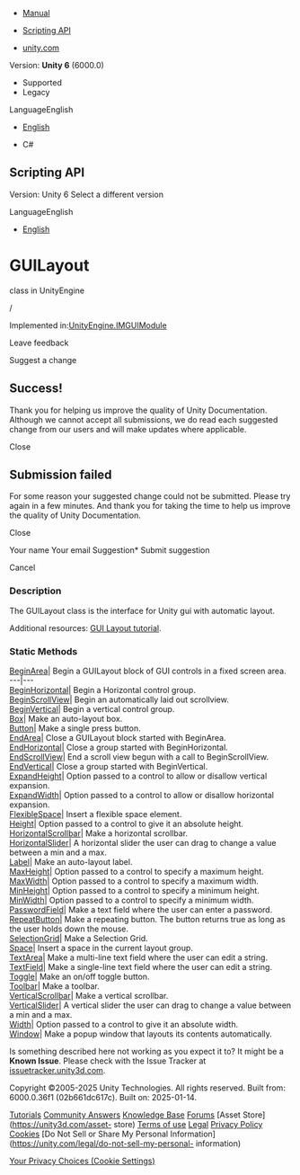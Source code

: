 [ ]()

  * [Manual](../Manual/index.html)
  * [Scripting API](../ScriptReference/index.html)

  * [unity.com](https://unity.com/)

Version: **Unity 6** (6000.0)

  * Supported
  * Legacy

LanguageEnglish

  * [English]()

  * C#

[ ](https://docs.unity3d.com)

## Scripting API

Version: Unity 6 Select a different version

LanguageEnglish

  * [English]()

# GUILayout

class in UnityEngine

/

Implemented in:[UnityEngine.IMGUIModule](UnityEngine.IMGUIModule.html)

Leave feedback

Suggest a change

## Success!

Thank you for helping us improve the quality of Unity Documentation. Although
we cannot accept all submissions, we do read each suggested change from our
users and will make updates where applicable.

Close

## Submission failed

For some reason your suggested change could not be submitted. Please <a>try
again</a> in a few minutes. And thank you for taking the time to help us
improve the quality of Unity Documentation.

Close

Your name Your email Suggestion* Submit suggestion

Cancel

[ ]()

### Description

The GUILayout class is the interface for Unity gui with automatic layout.

  
Additional resources: [GUI Layout tutorial](../Manual/gui-Layout.html).

### Static Methods

[BeginArea](GUILayout.BeginArea.html)| Begin a GUILayout block of GUI controls
in a fixed screen area.  
---|---  
[BeginHorizontal](GUILayout.BeginHorizontal.html)| Begin a Horizontal control
group.  
[BeginScrollView](GUILayout.BeginScrollView.html)| Begin an automatically laid
out scrollview.  
[BeginVertical](GUILayout.BeginVertical.html)| Begin a vertical control group.  
[Box](GUILayout.Box.html)| Make an auto-layout box.  
[Button](GUILayout.Button.html)| Make a single press button.  
[EndArea](GUILayout.EndArea.html)| Close a GUILayout block started with
BeginArea.  
[EndHorizontal](GUILayout.EndHorizontal.html)| Close a group started with
BeginHorizontal.  
[EndScrollView](GUILayout.EndScrollView.html)| End a scroll view begun with a
call to BeginScrollView.  
[EndVertical](GUILayout.EndVertical.html)| Close a group started with
BeginVertical.  
[ExpandHeight](GUILayout.ExpandHeight.html)| Option passed to a control to
allow or disallow vertical expansion.  
[ExpandWidth](GUILayout.ExpandWidth.html)| Option passed to a control to allow
or disallow horizontal expansion.  
[FlexibleSpace](GUILayout.FlexibleSpace.html)| Insert a flexible space
element.  
[Height](GUILayout.Height.html)| Option passed to a control to give it an
absolute height.  
[HorizontalScrollbar](GUILayout.HorizontalScrollbar.html)| Make a horizontal
scrollbar.  
[HorizontalSlider](GUILayout.HorizontalSlider.html)| A horizontal slider the
user can drag to change a value between a min and a max.  
[Label](GUILayout.Label.html)| Make an auto-layout label.  
[MaxHeight](GUILayout.MaxHeight.html)| Option passed to a control to specify a
maximum height.  
[MaxWidth](GUILayout.MaxWidth.html)| Option passed to a control to specify a
maximum width.  
[MinHeight](GUILayout.MinHeight.html)| Option passed to a control to specify a
minimum height.  
[MinWidth](GUILayout.MinWidth.html)| Option passed to a control to specify a
minimum width.  
[PasswordField](GUILayout.PasswordField.html)| Make a text field where the
user can enter a password.  
[RepeatButton](GUILayout.RepeatButton.html)| Make a repeating button. The
button returns true as long as the user holds down the mouse.  
[SelectionGrid](GUILayout.SelectionGrid.html)| Make a Selection Grid.  
[Space](GUILayout.Space.html)| Insert a space in the current layout group.  
[TextArea](GUILayout.TextArea.html)| Make a multi-line text field where the
user can edit a string.  
[TextField](GUILayout.TextField.html)| Make a single-line text field where the
user can edit a string.  
[Toggle](GUILayout.Toggle.html)| Make an on/off toggle button.  
[Toolbar](GUILayout.Toolbar.html)| Make a toolbar.  
[VerticalScrollbar](GUILayout.VerticalScrollbar.html)| Make a vertical
scrollbar.  
[VerticalSlider](GUILayout.VerticalSlider.html)| A vertical slider the user
can drag to change a value between a min and a max.  
[Width](GUILayout.Width.html)| Option passed to a control to give it an
absolute width.  
[Window](GUILayout.Window.html)| Make a popup window that layouts its contents
automatically.  
  
Is something described here not working as you expect it to? It might be a
**Known Issue**. Please check with the Issue Tracker at
[issuetracker.unity3d.com](https://issuetracker.unity3d.com).

Copyright ©2005-2025 Unity Technologies. All rights reserved. Built from:
6000.0.36f1 (02b661dc617c). Built on: 2025-01-14.

[Tutorials](https://unity3d.com/learn) [Community
Answers](https://answers.unity3d.com) [Knowledge
Base](https://support.unity3d.com/hc/en-us)
[Forums](https://forum.unity3d.com) [Asset Store](https://unity3d.com/asset-
store) [Terms of use](https://docs.unity3d.com/Manual/TermsOfUse.html)
[Legal](https://unity.com/legal) [Privacy
Policy](https://unity.com/legal/privacy-policy)
[Cookies](https://unity.com/legal/cookie-policy) [Do Not Sell or Share My
Personal Information](https://unity.com/legal/do-not-sell-my-personal-
information)

[Your Privacy Choices (Cookie Settings)](javascript:void\(0\);)

